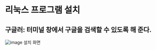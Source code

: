 # 리눅스 프로그램 설치
## 구글러: 터미널 창에서 구글을 검색할 수 있도록 해 준다. 
![image](https://user-images.githubusercontent.com/80257523/112004962-a5875680-8b65-11eb-9d3e-a10d8ac2524c.png)
설치 화면   

